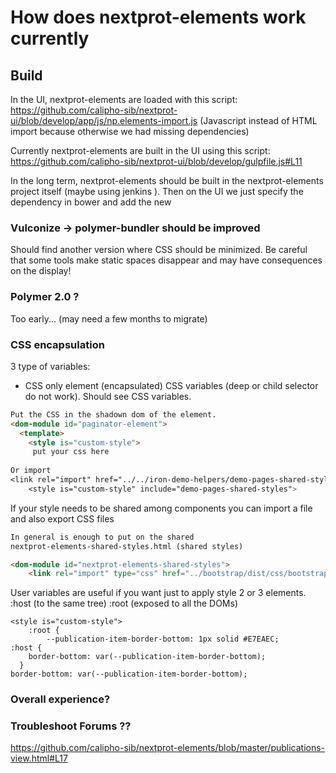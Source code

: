 # How does nextprot-elements work currently

## Build
In the UI, nextprot-elements are loaded with this script:
https://github.com/calipho-sib/nextprot-ui/blob/develop/app/js/np.elements-import.js
(Javascript instead of HTML import because otherwise we had missing dependencies)

Currently nextprot-elements are built in the UI using this script:
https://github.com/calipho-sib/nextprot-ui/blob/develop/gulpfile.js#L11

In the long term, nextprot-elements should be built in the nextprot-elements project itself (maybe using jenkins ). Then on the UI we just specify the dependency in bower and add the new

### Vulconize ->  polymer-bundler should be improved
Should find another version where CSS should be minimized.
Be careful that some tools make static spaces disappear and may have consequences on the display!

### Polymer 2.0 ?
Too early... (may need a few months to migrate)

### CSS encapsulation
3 type of variables:
* CSS only element (encapsulated) CSS variables (deep or child selector do not work). Should see CSS variables.


```html
Put the CSS in the shadown dom of the element.
<dom-module id="paginator-element">
  <template>
    <style is="custom-style">
     put your css here
     
Or import
<link rel="import" href="../../iron-demo-helpers/demo-pages-shared-styles.html">
    <style is="custom-style" include="demo-pages-shared-styles">
```

If your style needs to be shared among components you can import a file and also export CSS files
```html
In general is enough to put on the shared
nextprot-elements-shared-styles.html (shared styles)

<dom-module id="nextprot-elements-shared-styles">
    <link rel="import" type="css" href="../bootstrap/dist/css/bootstrap.min.css">
```

User variables are useful if you want just to apply style 2 or 3 elements.
:host (to the same tree) :root (exposed to all the DOMs)
```
<style is="custom-style">
    :root {
        --publication-item-border-bottom: 1px solid #E7EAEC;
:host {
    border-bottom: var(--publication-item-border-bottom);
  }
border-bottom: var(--publication-item-border-bottom);
```

### Overall experience?

### Troubleshoot Forums ??

https://github.com/calipho-sib/nextprot-elements/blob/master/publications-view.html#L17 